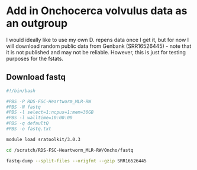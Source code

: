 # Add in Onchocerca volvulus data as an outgroup

I would ideally like to use my own D. repens data once I get it, but for now I will download random public data from Genbank (SRR16526445) - note that it is not published and may not be reliable. However, this is just for testing purposes for the fstats.

## Download fastq

```bash
#!/bin/bash

#PBS -P RDS-FSC-Heartworm_MLR-RW
#PBS -N fastq
#PBS -l select=1:ncpus=1:mem=30GB 
#PBS -l walltime=10:00:00
#PBS -q defaultQ
#PBS -o fastq.txt 

module load sratoolkit/3.0.3

cd /scratch/RDS-FSC-Heartworm_MLR-RW/Oncho/fastq

fastq-dump --split-files --origfmt --gzip SRR16526445
```